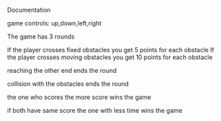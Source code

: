Documentation

game controls:
up,down,left,right

 
The game has 3 rounds

If the player crosses fixed obstacles you get 5 points for each obstacle
If the player crosses moving obstacles you get 10 points for each obstacle

reaching the other end ends the round

collision with the obstacles ends the round

the one who scores the more score wins the game

if both have same score the one with less time wins the game
